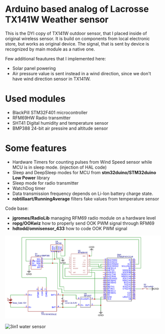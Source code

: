 # Arduino based analog of Lacrosse TX141W Weather sensor

This is the DYI copy of TX141W outdoor sensor, that I placed inside of original wireless sensor.
It is build on components from local electronic store, but works as original device.
The signal, that is sent by device is recognized by main module as a native one. 

Few additional feautures that I implemented here:
* Solar panel powering
* Air pressure value is sent instead in a wind direction, since we don't have wind direction sensor in TX141W.


# Used modules

* BlackPill STM32F401 microcontroller
* RFM69HW Radio transmitter
* SHT41 Digital humidity and temperature sensor
* BMP388 24-bit air pressire and altitude sensor

# Some features

* Hardware Timers for counting pulses from Wind Speed sensor while MCU is in sleep mode. (injection of HAL code)
* Sleep and DeepSleep modes for MCU from **stm32duino/STM32duino Low Power** library
* Sleep mode for radio transmitter
* WatchDog timer
* Data transmission frequency depends on Li-Ion battery charge state.
* **robtillaart/RunningAverage** filters fake values from temperature sensor

Code base:
* **jgromes/RadioLib** managing RFM69 radio module on a hardware level
* **ropg/OOKwiz** how to properly send OOK PWM signal through RFM69
* **hdtodd/omnisensor_433** how to code OOK PWM signal

![Device module schematic](Schematic.png)

![3in1 water sensor ](DWS-MH-01.png)